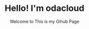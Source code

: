 <h1 align="center">Hello! I'm odacloud</h1>
<p align="center">Welcome to This is my Gihub Page</p>
<!--
**ondacloud/ondacloud** is a ✨ _special_ ✨ repository because its `README.md` (this file) appears on your GitHub profile.

Here are some ideas to get you started:

- 🔭 I’m currently working on ...
- 🌱 I’m currently learning ...
- 👯 I’m looking to collaborate on ...
- 🤔 I’m looking for help with ...
- 💬 Ask me about ...
- 📫 How to reach me: ...
- 😄 Pronouns: ...
- ⚡ Fun fact: ...
-->

<p>
  <a href="https://www.instagram.com/onda_0809//" target="_blank"><img src="https://img.shields.io/badge/suhshin-CB3F7C?style=flat-square&logo=Instagram&logoColor=white"/></a>
</p>
